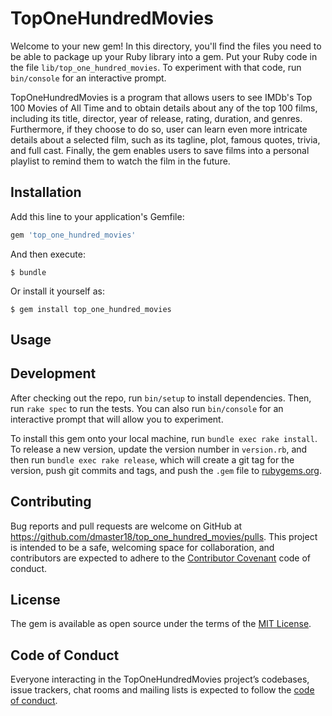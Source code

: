 # TopOneHundredMovies

Welcome to your new gem! In this directory, you'll find the files you need to be able to package up your Ruby library into a gem. Put your Ruby code in the file `lib/top_one_hundred_movies`. To experiment with that code, run `bin/console` for an interactive prompt.

TopOneHundredMovies is a program that allows users to see IMDb's Top 100 Movies of All Time and to obtain details about any of the top 100 films, including its title, director, year of release, rating, duration, and genres. Furthermore, if they choose to do so, user can learn even more intricate details about a selected film, such as its tagline, plot, famous quotes, trivia, and full cast. Finally, the gem enables users to save films into a personal playlist to remind them to watch the film in the future.

## Installation

Add this line to your application's Gemfile:

```ruby
gem 'top_one_hundred_movies'
```

And then execute:

    $ bundle

Or install it yourself as:

    $ gem install top_one_hundred_movies

## Usage


## Development

After checking out the repo, run `bin/setup` to install dependencies. Then, run `rake spec` to run the tests. You can also run `bin/console` for an interactive prompt that will allow you to experiment.

To install this gem onto your local machine, run `bundle exec rake install`. To release a new version, update the version number in `version.rb`, and then run `bundle exec rake release`, which will create a git tag for the version, push git commits and tags, and push the `.gem` file to [rubygems.org](https://rubygems.org).

## Contributing

Bug reports and pull requests are welcome on GitHub at https://github.com/dmaster18/top_one_hundred_movies/pulls. This project is intended to be a safe, welcoming space for collaboration, and contributors are expected to adhere to the [Contributor Covenant](http://contributor-covenant.org) code of conduct.

## License

The gem is available as open source under the terms of the [MIT License](https://opensource.org/licenses/MIT).

## Code of Conduct

Everyone interacting in the TopOneHundredMovies project’s codebases, issue trackers, chat rooms and mailing lists is expected to follow the [code of conduct](https://github.com/dmaster18/top_one_hundred_movies/blob/master/CODE_OF_CONDUCT.md).
